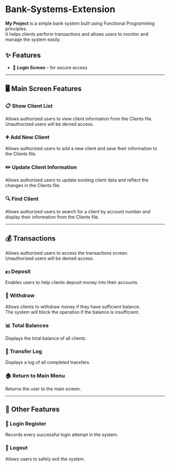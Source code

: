 # Bank-Systems-Extension

**My Project** is a simple bank system built using Functional Programming principles.  
It helps clients perform transactions and allows users to monitor and manage the system easily.

## ✨ Features

- 🔐 **Login Screen** – for secure access

---

## 🖥️ Main Screen Features

### 📋 Show Client List  
Allows authorized users to view client information from the Clients file.  
Unauthorized users will be denied access.

### ➕ Add New Client  
Allows authorized users to add a new client and save their information to the Clients file.

### ✏️ Update Client Information  
Allows authorized users to update existing client data and reflect the changes in the Clients file.

### 🔍 Find Client  
Allows authorized users to search for a client by account number and display their information from the Clients file.

---

## 💰 Transactions  
Allows authorized users to access the transactions screen.  
Unauthorized users will be denied access.

### 💵 Deposit  
Enables users to help clients deposit money into their accounts.

### 🏧 Withdraw  
Allows clients to withdraw money if they have sufficient balance.  
The system will block the operation if the balance is insufficient.

### 📊 Total Balances  
Displays the total balance of all clients.

### 🧾 Transfer Log  
Displays a log of all completed transfers.

### 🏠 Return to Main Menu  
Returns the user to the main screen.

---

## 🧩 Other Features

### 📝 Login Register  
Records every successful login attempt in the system.


### 🚪 Logout  
Allows users to safely exit the system.
